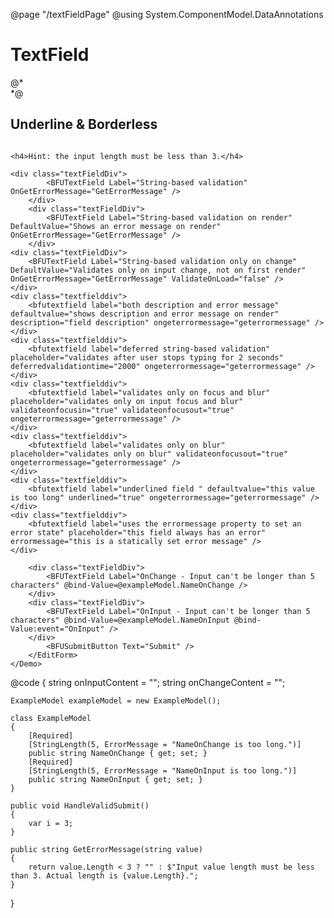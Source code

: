 ﻿@page "/textFieldPage"
@using System.ComponentModel.DataAnnotations

<h1>TextField</h1>

<Demo Header="Basic TextField" Key="0" MetadataPath="TextFieldPage">
    <div class="textFieldDiv">
        <BFUTextField Label="TextField" />
    </div>
    <div class="textFieldDiv">
        <BFUTextField Label="TextField with PostalCode autocomplete" AutoComplete="AutoComplete.PostalCode" />
    </div>
    <div class="textFieldDiv">
        <BFUTextField Label="TextField Password" InputType="InputType.Password" />
    </div>
    <div class="textFieldDiv">
        <BFUTextField Label="TextField Disabled" Disabled="true" />
    </div>
    <div class="textFieldDiv">
        <BFUTextField Label="TextField Readonly" ReadOnly="true" />
    </div>
    <div class="textFieldDiv">
        <BFUTextField Label="TextField Required" Required="true" />
    </div>
    <div class="textFieldDiv">
        <BFUTextField Label="TextField w/ Icon" IconName="Home" />
    </div>
    <div class="textFieldDiv">
        <BFUTextField Required="true" />
    </div>
    <div class="textFieldDiv">
        <BFUTextField Label="With Error" ErrorMessage="there is an error" />
    </div>
    @*<div class="textFieldDiv">
        <BFUTextField Label="With Input Mask" MaskChar="+" />
    </div>*@
    <div class="textFieldDiv">
        <BFUTextField Label="With Placeholder" Placeholder="placeholder text" />
    </div>
    <div class="textFieldDiv">
        <BFUTextField Label="Disabled Placeholder" Placeholder="placeholder text" Disabled="true" />
    </div>
    <div class="textFieldDiv">
        <BFUTextField Label="Disabled Placeholder" Placeholder="placeholder text" Disabled="true" />
    </div>
</Demo>

<Demo Header="TextField with prefix and/or suffix" Key="1" MetadataPath="TextFieldPage">
    <div class="textFieldDiv">
        <BFUTextField Label="With Prefix (text only)" Prefix="https://" />
    </div>
    <div class="textFieldDiv">
        <BFUTextField Label="With PrefixContent (custom content)">
            <PrefixContent>
                <BFUIcon IconName="Add" />
            </PrefixContent>
        </BFUTextField>
    </div>
    <div class="textFieldDiv">
        <BFUTextField Label="With Suffix (text only)" Suffix="bananas" />
    </div>
    <div class="textFieldDiv">
        <BFUTextField Label="With SuffixContent (custom content)">
            <SuffixContent>
                <BFUIcon IconName="Home" />
            </SuffixContent>
        </BFUTextField>
    </div>
    <div class="textFieldDiv">
        <BFUTextField Label="With Prefix & Suffix" Prefix="Dr." Suffix="Esquire" />
    </div>
</Demo>

<Demo Header="TextField with no labels" Key="2" MetadataPath="TextFieldPage">
    <div class="textFieldDiv">
        <BFUTextField Required="true" />
    </div>
    <div class="textFieldDiv">
        <BFUTextField Underlined="true" />
    </div>
    <div class="textFieldDiv">
        <BFUTextField Disabled="true" />
    </div>
</Demo>


<Demo Header="Multiline TextField" Key="3" MetadataPath="TextFieldPage">
    <div class="textFieldDiv">
        <BFUTextField Label="TextField Multiline" Multiline="true" />
    </div>
    <div class="textFieldDiv">
        <BFUTextField Label="TextField Multiline Required" Multiline="true" Required="true" />
    </div>
    <div class="textFieldDiv">
        <BFUTextField Label="TextField Multiline Disabled" Multiline="true" Disabled="true" />
    </div>
    <div class="textFieldDiv">
        <BFUTextField Label="Not resizable" Multiline="true" Resizable="false" />
    </div>
    <div class="textFieldDiv">
        <BFUTextField Label="Auto-adjusting height" Multiline="true" AutoAdjustHeight="true" />
    </div>
</Demo>

<Demo Header="Underline &amp; Borderless TextField" Key="4" MetadataPath="TextFieldPage">
    <h2>Underline &amp; Borderless</h2>
    <div class="textFieldDiv">
        <BFUTextField Label="TextField Underlined" Underlined="true" />
    </div>
    <div class="textFieldDiv">
        <BFUTextField Label="TextField Underlined Disabled" Underlined="true" Disabled="true" />
    </div>
    <div class="textFieldDiv">
        <BFUTextField Label="TextField Underlined Required" Underlined="true" Required="true" />
    </div>
    <div class="textFieldDiv">
        <BFUTextField Label="TextField Borderless" Borderless="true" />
    </div>
    <div class="textFieldDiv">
        <BFUTextField Label="TextField Multiline Borderless" Multiline="true" Borderless="true" />
    </div>
</Demo>

<Demo Header="Binding Modes" Key="5" MetadataPath="TextFieldPage">
    <div class="textFieldDiv" style="display:flex; flex-direction: row">
        <BFUTextField Label="TextField OnInput 1" @bind-Value=@onInputContent @bind-Value:event="OnInput" OnGetErrorMessage="GetErrorMessage" />
        <BFUTextField Label="TextField OnInput 2" Value=@onInputContent />
    </div>
    <div class="textFieldDiv" style="display:flex; flex-direction: row">
        <BFUTextField Label="TextField OnChange 1" @bind-Value=@onChangeContent @bind-Value:event="OnChange"  OnGetErrorMessage="GetErrorMessage"/>
        <BFUTextField Label="TextField OnChange 2" Value=@onChangeContent />
    </div>
</Demo>

<Demo Header="TextField Error Message Variations" Key="6" MetadataPath="TextFieldPage">

    <h4>Hint: the input length must be less than 3.</h4>

    <div class="textFieldDiv">
            <BFUTextField Label="String-based validation" OnGetErrorMessage="GetErrorMessage" />
        </div>
        <div class="textFieldDiv">
            <BFUTextField Label="String-based validation on render" DefaultValue="Shows an error message on render" OnGetErrorMessage="GetErrorMessage" />
        </div>
    <div class="textFieldDiv">
        <BFUTextField Label="String-based validation only on change" DefaultValue="Validates only on input change, not on first render" OnGetErrorMessage="GetErrorMessage" ValidateOnLoad="false" />
    </div>
    <div class="textfielddiv">
        <bfutextfield label="both description and error message" defaultvalue="shows description and error message on render" description="field description" ongeterrormessage="geterrormessage" />
    </div>
    <div class="textfielddiv">
        <bfutextfield label="deferred string-based validation" placeholder="validates after user stops typing for 2 seconds" deferredvalidationtime="2000" ongeterrormessage="geterrormessage" />
    </div>
    <div class="textfielddiv">
        <bfutextfield label="validates only on focus and blur" placeholder="validates only on input focus and blur" validateonfocusin="true" validateonfocusout="true" ongeterrormessage="geterrormessage" />
    </div>
    <div class="textfielddiv">
        <bfutextfield label="validates only on blur" placeholder="validates only on blur" validateonfocusout="true" ongeterrormessage="geterrormessage" />
    </div>
    <div class="textfielddiv">
        <bfutextfield label="underlined field " defaultvalue="this value is too long" underlined="true" ongeterrormessage="geterrormessage" />
    </div>
    <div class="textfielddiv">
        <bfutextfield label="uses the errormessage property to set an error state" placeholder="this field always has an error" errormessage="this is a statically set error message" />
    </div>
</Demo>

<Demo Header="Validation using Blazor's InputBase<string> and EditForm" Key="7" MetadataPath="TextFieldPage">
        <EditForm Model=@exampleModel OnValidSubmit=@HandleValidSubmit>
            <DataAnnotationsValidator />
            <BFUValidationSummary />

        <div class="textFieldDiv">
            <BFUTextField Label="OnChange - Input can't be longer than 5 characters" @bind-Value=@exampleModel.NameOnChange />
        </div>
        <div class="textFieldDiv">
            <BFUTextField Label="OnInput - Input can't be longer than 5 characters" @bind-Value=@exampleModel.NameOnInput @bind-Value:event="OnInput" />
        </div>
            <BFUSubmitButton Text="Submit" />
        </EditForm>
    </Demo>

@code {
    string onInputContent = "";
    string onChangeContent = "";

    ExampleModel exampleModel = new ExampleModel();

    class ExampleModel
    {
        [Required]
        [StringLength(5, ErrorMessage = "NameOnChange is too long.")]
        public string NameOnChange { get; set; }
        [Required]
        [StringLength(5, ErrorMessage = "NameOnInput is too long.")]
        public string NameOnInput { get; set; }
    }

    public void HandleValidSubmit()
    {
        var i = 3;
    }

    public string GetErrorMessage(string value)
    {
        return value.Length < 3 ? "" : $"Input value length must be less than 3. Actual length is {value.Length}.";
    }
}
